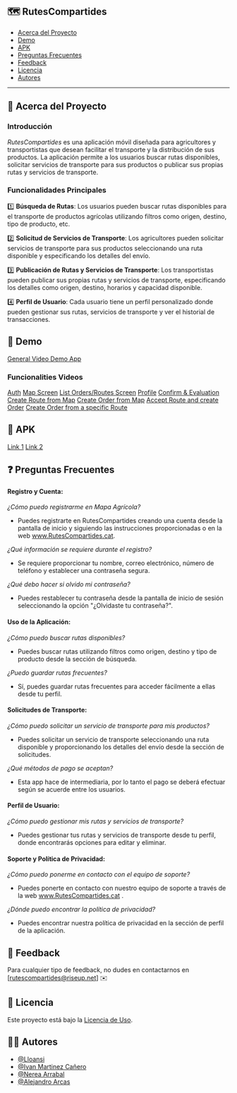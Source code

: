 ## 🗺️ RutesCompartides

- [Acerca del Proyecto](#acerca-del-proyecto)
- [Demo](#demo)
- [APK](#apk)
- [Preguntas Frecuentes](#preguntas-frecuentes)
- [Feedback](#feedback)
- [Licencia](#licencia)
- [Autores](#autores)

---

## 🌱 Acerca del Proyecto

### Introducción
*RutesCompartides* es una aplicación móvil diseñada para agricultores y transportistas que desean facilitar el transporte y la distribución de sus productos. La aplicación permite a los usuarios buscar rutas disponibles, solicitar servicios de transporte para sus productos o publicar sus propias rutas y servicios de transporte.

### Funcionalidades Principales

1️⃣ **Búsqueda de Rutas**: Los usuarios pueden buscar rutas disponibles para el transporte de productos agrícolas utilizando filtros como origen, destino, tipo de producto, etc.

2️⃣ **Solicitud de Servicios de Transporte**: Los agricultores pueden solicitar servicios de transporte para sus productos seleccionando una ruta disponible y especificando los detalles del envío.

3️⃣ **Publicación de Rutas y Servicios de Transporte**: Los transportistas pueden publicar sus propias rutas y servicios de transporte, especificando los detalles como origen, destino, horarios y capacidad disponible.

4️⃣ **Perfil de Usuario**: Cada usuario tiene un perfil personalizado donde pueden gestionar sus rutas, servicios de transporte y ver el historial de transacciones.

## 🎥 Demo
[General Video Demo App](#)
### Funcionalities Videos
[Auth](https://mega.nz/file/VW8hEC4J#eOoBXof7sqyFnPNyV5WvrD1cjq713bPUzSuH_DVRxgI)
[Map Screen](https://mega.nz/file/MT02hKJA#lcRqmaWaAy0DGWb872afPzV3Vxn0g8mYopCS9nybTc8)
[List Orders/Routes Screen](https://mega.nz/file/gHNkUbiY#w3JiKlez6emPudNwaWzB1r6NAeFyFOx71hRrnlE8JmU)
[Profile](https://mega.nz/file/QTVDnb6T#OP-r7s9vV_rEcoqZHkhRT3qvPDbDER6NUodm3hlVjKA)
[Confirm & Evaluation](https://mega.nz/file/8XVFzRpA#XnDulW0qajR8t0TzE3ZsakKCkGN9GmraZR-QxEdaFEk)
[Create Route from Map](https://mega.nz/file/kHlmiZCD#gJv36oG8GkKE1Hl7YHVWmmZeE3kZwVm6YU6ReR0J1qg)
[Create Order from Map](https://mega.nz/file/pGkiBSrQ#fING2_k9D7FwnTkRU8tWHsNZMSumiOo2yAUioXUoWlw)
[Accept Route and create Order](https://mega.nz/file/hLkGDZaS#mNbx_WpHAGeQt2HJwWgEDfRXvYGhZVU8jVnRFFC18xU)
[Create Order from a specific Route](https://mega.nz/file/9X12zYDY#6zGbyt9JvounRrtMrqSL6FDDP8Ms3R3uuaWaUhONY-E)


## 🔗 APK
[Link 1](https://www.mediafire.com/file/cz6vjc3nruxxgo9/app-debug.apk/file)
[Link 2](https://mega.nz/file/UPdn1byK#sPFIy9Bq3T4SkmIBS-o5Ft_wESsx5jm7ahanECrXlYQ)


## ❓ Preguntas Frecuentes

#### Registro y Cuenta:
*¿Cómo puedo registrarme en Mapa Agrícola?*
- Puedes registrarte en RutesCompartides creando una cuenta desde la pantalla de inicio y siguiendo las instrucciones proporcionadas o en la web www.RutesCompartides.cat.

*¿Qué información se requiere durante el registro?*
- Se requiere proporcionar tu nombre, correo electrónico, número de teléfono y establecer una contraseña segura.

*¿Qué debo hacer si olvido mi contraseña?*
- Puedes restablecer tu contraseña desde la pantalla de inicio de sesión seleccionando la opción "¿Olvidaste tu contraseña?".

#### Uso de la Aplicación:
*¿Cómo puedo buscar rutas disponibles?*
- Puedes buscar rutas utilizando filtros como origen, destino y tipo de producto desde la sección de búsqueda.

*¿Puedo guardar rutas frecuentes?*
- Sí, puedes guardar rutas frecuentes para acceder fácilmente a ellas desde tu perfil.

#### Solicitudes de Transporte:
*¿Cómo puedo solicitar un servicio de transporte para mis productos?*
- Puedes solicitar un servicio de transporte seleccionando una ruta disponible y proporcionando los detalles del envío desde la sección de solicitudes.

*¿Qué métodos de pago se aceptan?*
- Esta app hace de intermediaria, por lo tanto el pago se deberá efectuar según se acuerde entre los usuarios.

#### Perfil de Usuario:
*¿Cómo puedo gestionar mis rutas y servicios de transporte?*
- Puedes gestionar tus rutas y servicios de transporte desde tu perfil, donde encontrarás opciones para editar y eliminar.

#### Soporte y Política de Privacidad:
*¿Cómo puedo ponerme en contacto con el equipo de soporte?*
- Puedes ponerte en contacto con nuestro equipo de soporte a través de la web www.RutesCompartides.cat .

*¿Dónde puedo encontrar la política de privacidad?*
- Puedes encontrar nuestra política de privacidad en la sección de perfil de la aplicación.

## 📝 Feedback
Para cualquier tipo de feedback, no dudes en contactarnos en [rutescompartides@riseup.net] ✉️

## 📜 Licencia
Este proyecto está bajo la [Licencia de Uso](LICENSE.txt).

## 👨‍💻 Autores
- [@Lloansi](https://github.com/Lloansi)
- [@Ivan Martinez Cañero](https://github.com/IvanCaEz)
- [@Nerea Arrabal](https://github.com/NereaAL)
- [@Alejandro Arcas](https://github.com/AlejandroAndroidDev)
